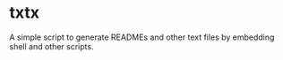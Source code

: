 # txtx
A simple script to generate READMEs and other text files by embedding shell and other scripts.
